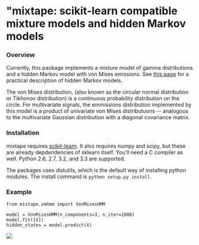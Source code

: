 # "mixtape: scikit-learn compatible mixture models and hidden Markov models

### Overview

Currently, this package implements a mixture model of gamma distributions
and a hidden Markov model with von Mises emissions. See
[this page](http://scikit-learn.org/stable/modules/hmm.html) for a 
practical description of hidden Markov models.

The von Mises distribution, (also known as the circular normal
distribution or Tikhonov distribution) is a continuous probability
distribution on the circle. For multivariate signals, the emmissions
distribution implemented by this model is a product of univariate
von Mises distributuons -- analogous to the multivariate Gaussian
distribution with a diagonal covariance matrix.


### Installation
mixtape requires [scikit-learn](http://scikit-learn.org/stable/). It also
requires numpy and scipy, but these are already depdendencies of sklearn
itself. You'll need a C compiler as well. Python 2.6, 2.7, 3.2, and 3.3
are supported.

The packages uses distutils, which is the default way of installing python
modules. The install command is `python setup.py install`.

### Example

```
from mixtape.vmhmm import VonMisesHMM

model = VonMisesHMM(n_components=3, n_iter=1000)
model.fit([X])
hidden_states = model.predict(X)
```
![](https://raw.github.com/rmcgibbo/vmhmm/master/example/winddirection.py.png)
